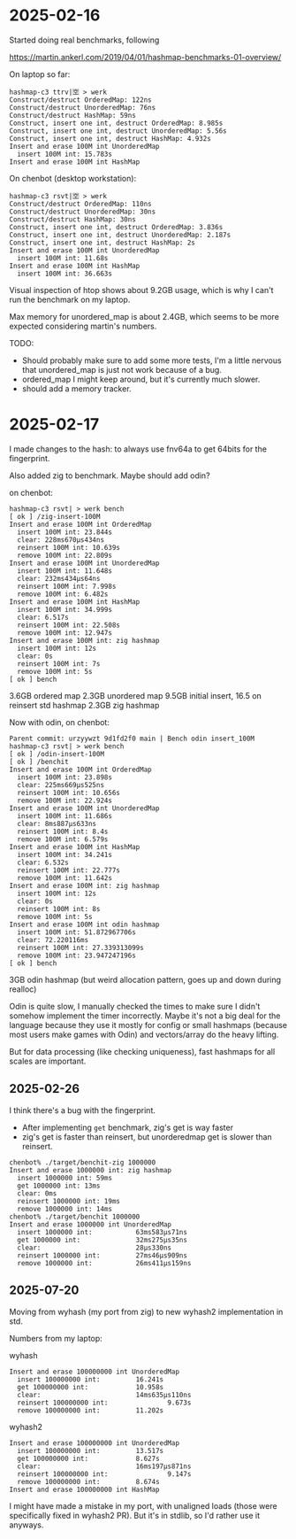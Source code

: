 # 2025-02-16

Started doing real benchmarks, following

https://martin.ankerl.com/2019/04/01/hashmap-benchmarks-01-overview/

On laptop so far:
```
hashmap-c3 ttrv|🈳 > werk
Construct/destruct OrderedMap: 122ns
Construct/destruct UnorderedMap: 76ns
Construct/destruct HashMap: 59ns
Construct, insert one int, destruct OrderedMap: 8.985s
Construct, insert one int, destruct UnorderedMap: 5.56s
Construct, insert one int, destruct HashMap: 4.932s
Insert and erase 100M int UnorderedMap
  insert 100M int: 15.783s
Insert and erase 100M int HashMap
```

On chenbot (desktop workstation):
```
hashmap-c3 rsvt|🈳 > werk
Construct/destruct OrderedMap: 110ns
Construct/destruct UnorderedMap: 30ns
Construct/destruct HashMap: 30ns
Construct, insert one int, destruct OrderedMap: 3.836s
Construct, insert one int, destruct UnorderedMap: 2.187s
Construct, insert one int, destruct HashMap: 2s
Insert and erase 100M int UnorderedMap
  insert 100M int: 11.68s
Insert and erase 100M int HashMap
  insert 100M int: 36.663s
```
Visual inspection of htop shows about 9.2GB usage, which is why I can't run the benchmark on my laptop.

Max memory for unordered_map is about 2.4GB, which seems to be more expected considering martin's numbers.

TODO:
- Should probably make sure to add some more tests, I'm a little nervous that unordered_map is just not work because of a bug.
- ordered_map I might keep around, but it's currently much slower.
- should add a memory tracker.

# 2025-02-17

I made changes to the hash: to always use fnv64a to get 64bits for the fingerprint.

Also added zig to benchmark. Maybe should add odin?

on chenbot:
```
hashmap-c3 rsvt| > werk bench
[ ok ] /zig-insert-100M
Insert and erase 100M int OrderedMap
  insert 100M int: 23.844s
  clear: 228ms670µs434ns
  reinsert 100M int: 10.639s
  remove 100M int: 22.809s
Insert and erase 100M int UnorderedMap
  insert 100M int: 11.648s
  clear: 232ms434µs64ns
  reinsert 100M int: 7.998s
  remove 100M int: 6.482s
Insert and erase 100M int HashMap
  insert 100M int: 34.999s
  clear: 6.517s
  reinsert 100M int: 22.508s
  remove 100M int: 12.947s
Insert and erase 100M int: zig hashmap
  insert 100M int: 12s
  clear: 0s
  reinsert 100M int: 7s
  remove 100M int: 5s
[ ok ] bench
```
3.6GB ordered map
2.3GB unordered map
9.5GB initial insert, 16.5 on reinsert std hashmap
2.3GB zig hashmap

Now with odin, on chenbot:
```
Parent commit: urzyywzt 9d1fd2f0 main | Bench odin insert_100M
hashmap-c3 rsvt| > werk bench
[ ok ] /odin-insert-100M
[ ok ] /benchit
Insert and erase 100M int OrderedMap
  insert 100M int: 23.898s
  clear: 225ms669µs525ns
  reinsert 100M int: 10.656s
  remove 100M int: 22.924s
Insert and erase 100M int UnorderedMap
  insert 100M int: 11.686s
  clear: 8ms887µs633ns
  reinsert 100M int: 8.4s
  remove 100M int: 6.579s
Insert and erase 100M int HashMap
  insert 100M int: 34.241s
  clear: 6.532s
  reinsert 100M int: 22.777s
  remove 100M int: 11.642s
Insert and erase 100M int: zig hashmap
  insert 100M int: 12s
  clear: 0s
  reinsert 100M int: 8s
  remove 100M int: 5s
Insert and erase 100M int odin hashmap
  insert 100M int: 51.872967706s
  clear: 72.220116ms
  reinsert 100M int: 27.339313099s
  remove 100M int: 23.947247196s
[ ok ] bench
```
3GB odin hashmap (but weird allocation pattern, goes up and down during realloc)

Odin is quite slow, I manually checked the times to make sure I didn't somehow implement the timer incorrectly. Maybe it's not a big deal for the language because they use it mostly for config or small hashmaps (because most users make games with Odin) and vectors/array do the heavy lifting.

But for data processing (like checking uniqueness), fast hashmaps for all scales are important.

## 2025-02-26

I think there's a bug with the fingerprint.

- After implementing `get` benchmark, zig's get is way faster
- zig's get is faster than reinsert, but unorderedmap get is slower than reinsert.

```
chenbot% ./target/benchit-zig 1000000
Insert and erase 1000000 int: zig hashmap
  insert 1000000 int: 59ms
  get 1000000 int: 13ms
  clear: 0ms
  reinsert 1000000 int: 19ms
  remove 1000000 int: 14ms
chenbot% ./target/benchit 1000000
Insert and erase 1000000 int UnorderedMap
  insert 1000000 int:           63ms583µs71ns
  get 1000000 int:              32ms275µs35ns
  clear:                        28µs330ns
  reinsert 1000000 int:         27ms46µs909ns
  remove 1000000 int:           26ms411µs159ns
```

## 2025-07-20

Moving from wyhash (my port from zig) to new wyhash2 implementation in std.

Numbers from my laptop:

wyhash
```
Insert and erase 100000000 int UnorderedMap
  insert 100000000 int:         16.241s
  get 100000000 int:            10.958s
  clear:                        14ms635µs110ns
  reinsert 100000000 int:               9.673s
  remove 100000000 int:         11.202s
```

wyhash2
```
Insert and erase 100000000 int UnorderedMap
  insert 100000000 int:         13.517s
  get 100000000 int:            8.627s
  clear:                        16ms197µs871ns
  reinsert 100000000 int:               9.147s
  remove 100000000 int:         8.674s
Insert and erase 100000000 int HashMap
```

I might have made a mistake in my port, with unaligned loads (those were specifically fixed in wyhash2 PR). But it's in stdlib, so I'd rather use it anyways.
